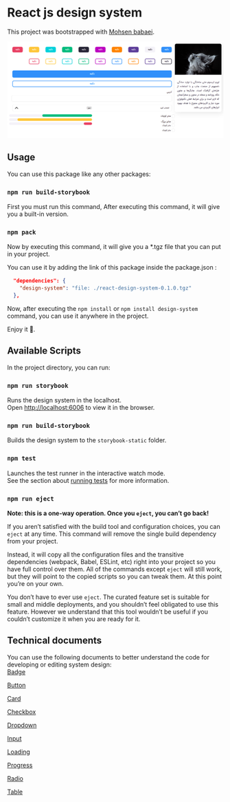 # React js design system

This project was bootstrapped with [Mohsen babaei](https://github.com/mbpmohsen).

![alt text](./src/styles/img/demo.png)

## Usage
You can use this package like any other packages:

### `npm run build-storybook`
First you must run this command, After executing this command, it will give you a built-in version.

### `npm pack`
Now by executing this command, it will give you a *.tgz file that you can put in your project.

You can use it by adding the link of this package inside the package.json :

```json
  "dependencies": {
    "design-system": "file: ./react-design-system-0.1.0.tgz"
  },
```
Now, after executing the `npm install` or `npm install design-system` command, you can use it anywhere in the project.

Enjoy it 🙂.

## Available Scripts

In the project directory, you can run:

### `npm run storybook`

Runs the design system in the localhost.\
Open [http://localhost:6006](http://localhost:6006) to view it in the browser.

### `npm run build-storybook`

Builds the design system to the `storybook-static` folder.

### `npm test`

Launches the test runner in the interactive watch mode.\
See the section about [running tests](https://facebook.github.io/create-react-app/docs/running-tests) for more information.

### `npm run eject`

**Note: this is a one-way operation. Once you `eject`, you can’t go back!**

If you aren’t satisfied with the build tool and configuration choices, you can `eject` at any time. This command will remove the single build dependency from your project.

Instead, it will copy all the configuration files and the transitive dependencies (webpack, Babel, ESLint, etc) right into your project so you have full control over them. All of the commands except `eject` will still work, but they will point to the copied scripts so you can tweak them. At this point you’re on your own.

You don’t have to ever use `eject`. The curated feature set is suitable for small and middle deployments, and you shouldn’t feel obligated to use this feature. However we understand that this tool wouldn’t be useful if you couldn’t customize it when you are ready for it.

## Technical documents

You can use the following documents to better understand the code for developing or editing system design:<br/>
[Badge](./src/stories/Badge/Badge.md)<br/>

[Button](./src/stories/Button/Button.md)<br/>

[Card](./src/stories/Card/Card.md)<br/>

[Checkbox](./src/stories/Checkbox/Checkbox.md)<br/>

[Dropdown](./src/stories/Dropdown/Dropdown.md)<br/>

[Input](./src/stories/Input/Input.md)<br/>

[Loading](./src/stories/Loading/Loading.md)<br/>

[Progress](./src/stories/Progress/Progress.md)<br/>

[Radio](./src/stories/Radio/Radio.md)<br/>

[Table](./src/stories/Table/Table.md)<br/>